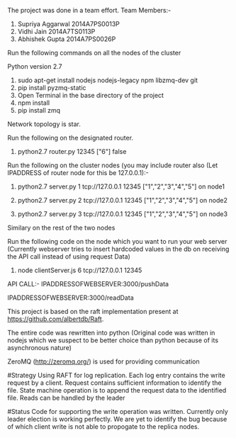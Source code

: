 The project was done in a team effort. Team Members:-
1. Supriya Aggarwal 2014A7PS0013P
2. Vidhi Jain 2014A7TS0113P
3. Abhishek Gupta 2014A7PS0026P

Run the following commands on all the nodes of the cluster

Python version 2.7

1. sudo apt-get install nodejs nodejs-legacy npm libzmq-dev git
2. pip install pyzmq-static
2. Open Terminal in the base directory of the project
3. npm install
4. pip install zmq


Network topology is star.

Run the following on the designated router.

1. python2.7 router.py 12345 ["6"] false


Run the following on the cluster nodes (you may include router also (Let IPADDRESS of router node for this be 127.0.0.1):-

1. python2.7 server.py 1 tcp://127.0.0.1 12345 ["1","2","3","4","5"] on node1

2. python2.7 server.py 2 tcp://127.0.0.1 12345 ["1","2","3","4","5"] on node2

3. python2.7 server.py 3 tcp://127.0.0.1 12345 ["1","2","3","4","5"] on node3

Similary on the rest of the two nodes


Run the following code on the node which you want to run your web server
(Currently webserver tries to insert hardcoded values in the db on receiving
 the API call instead of using request Data)

1. node clientServer.js 6 tcp://127.0.0.1 12345



API CALL:- IPADDRESSOFWEBSERVER:3000/pushData

IPADDRESSOFWEBSERVER:3000/readData


This project is based on the raft implementation present at https://github.com/albertdb/Raft.

The entire code was rewritten into python (Original code was written in nodejs which
we suspect to be better choice than python because of its asynchronous nature)

ZeroMQ (http://zeromq.org/) is used for providing communication



#Strategy
Using RAFT for log replication. 
Each log entry contains the write request by a client. Request contains sufficient 
information to identify the file. State machine operation is to append the request 
data to the identified file.
Reads can be handled by the leader


#Status
Code for supporting the write operation was written.
Currently only leader election is working perfectly. 
We are yet to identify the bug because of which client write is not able to 
propogate to the replica nodes.


